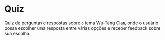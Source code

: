 # Quiz
Quiz de perguntas e respostas sobre o tema Wu-Tang Clan, onde o usuário possa escolher uma resposta entre várias opções e receber feedback sobre sua escolha. 

